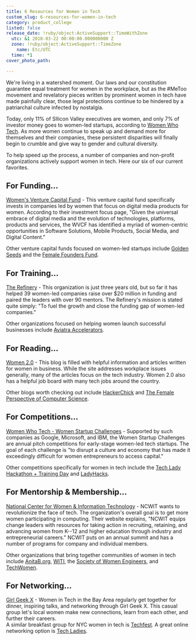 ```yaml
---
title: 6 Resources for Women in Tech
custom_slug: 6-resources-for-women-in-tech
category: product_college
listed: false
release_date: !ruby/object:ActiveSupport::TimeWithZone
  utc: &1 2018-03-22 00:00:00.000000000 Z
  zone: !ruby/object:ActiveSupport::TimeZone
    name: Etc/UTC
  time: *1
cover_photo_path: 

---
```

We're living in a watershed moment. Our laws and our constitution guarantee equal treatment for women in the workplace, but as the #MeToo movement and revelatory pieces written by prominent women in tech have made painfully clear, those legal protections continue to be hindered by a patriarchal culture infected by nostalgia.

Today, only 11% of SIlicon Valley executives are women, and only 7% of investor money goes to women-led startups, according to [Women Who Tech](https://www.womenwhotech.com/resources). As more women continue to speak up and demand more for themselves and their companies, these persistent disparities will finally begin to crumble and give way to gender and cultural diversity.

To help speed up the process, a number of companies and non-profit organizations actively support women in tech. Here our six of our current favorites.

## For Funding...

[Women's Venture Capital Fund](http://www.womensvcfund.com/) - This venture capital fund specifically invests in companies led by women that focus on digital media products for women. According to their investment focus page, "Given the universal embrace of digital media and the evolution of technologies, platforms, products and services, the WVCF has identified a myriad of women-centric opportunities in Software Solutions, Mobile Products, Social Media, and Digital Content."

Other venture capital funds focused on women-led startups include [Golden Seeds](http://www.goldenseeds.com/) and the [Female Founders Fund](https://femalefoundersfund.com/).

## For Training...

[The Refinery](http://therefineryct.com/#home) - This organization is just three years old, but so far it has helped 39 women-led companies raise over $20 million in funding and paired the leaders with over 90 mentors. The Refinery's mission is stated quite simply: "To fuel the growth and close the funding gap of women-led companies."

Other organizations focused on helping women launch successful businesses include [Aviatra Accelerators](http://aviatraaccelerators.org/).

## For Reading...

[Women 2.0](http://www.women2.com/) - This blog is filled with helpful information and articles written for women in business. While the site addresses workplace issues generally, many of the articles focus on the tech industry. Women 2.0 also has a helpful job board with many tech jobs around the country.

Other blogs worth checking out include [HackerChick](http://hackerchick.com/) and [The Female Perspective of Computer Science](http://compscigail.blogspot.ca/).

## For Competitions...

[Women Who Tech - Women Startup Challenges](https://www.womenwhotech.com/women-startup-challenge) - Supported by such companies as Google, Microsoft, and IBM, the Women Startup Challenges are annual pitch competitions for early-stage women-led tech startups. The goal of each challenge is "to disrupt a culture and economy that has made it exceedingly difficult for women entrepreneurs to access capital."

Other competitions specifically for women in tech include the [Tech Lady Hackathon + Training Day](https://techladyhackathon.org/) and [LadyHacks](http://ladyhacks.org/).

## For Mentorship & Membership...

[National Center for Women & Information Technology](https://www.ncwit.org/) - NCWIT wants to revolutionize the face of tech. The organization's overall goal is to get more women participating in computing. Their website explains, "NCWIT equips change leaders with resources for taking action in recruiting, retaining, and advancing women from K--12 and higher education through industry and entrepreneurial careers." NCWIT puts on an annual summit and has a number of programs for company and individual members.

Other organizations that bring together communities of women in tech include [AnitaB.org](https://anitab.org/), [WITI](https://www.witi.com/), the [Society of Women Engineers](http://societyofwomenengineers.swe.org/), and [TechWomen](https://www.techwomen.org/).

## For Networking...

[Girl Geek X](http://girlgeek.io/) - Women in Tech in the Bay Area regularly get together for dinner, inspiring talks, and networking through Girl Geek X. This casual group let's local women make new connections, learn from each other, and further their careers.\
A similar breakfast group for NYC women in tech is [Techfest](http://www.techfest-club.com/). A great online networking option is [Tech Ladies](https://www.hiretechladies.com/join).
